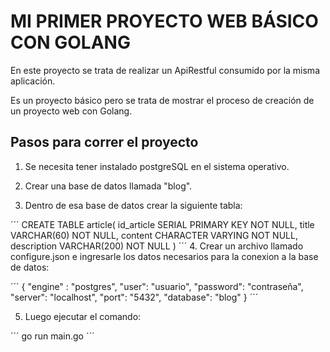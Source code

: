 # MI PRIMER PROYECTO WEB BÁSICO CON GOLANG

En este proyecto se trata de realizar un ApiRestful consumido
por la misma aplicación.

Es un proyecto básico pero se trata de mostrar el proceso de
creación de un proyecto web con Golang.

## Pasos para correr el proyecto

1. Se necesita tener instalado postgreSQL en el sistema operativo.

2. Crear una base de datos llamada "blog".

3. Dentro de esa base de datos crear la siguiente tabla:

´´´
CREATE TABLE article(
  id_article SERIAL PRIMARY KEY NOT NULL,
  title VARCHAR(60) NOT NULL,
  content CHARACTER VARYING NOT NULL,
  description VARCHAR(200) NOT NULL
)
´´´
4. Crear un archivo llamado configure.json e ingresarle los datos necesarios para la conexion a la base de datos:

´´´
{
  "engine" : "postgres",
  "user": "usuario",
  "password": "contraseña",
  "server": "localhost",
  "port": "5432",
  "database": "blog"
}
´´´

5. Luego ejecutar el comando:

´´´
go run main.go
´´´
